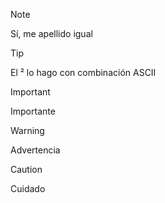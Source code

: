 > [!NOTE]
> Sí, me apellido igual

> [!TIP]
> El ² lo hago con combinación ASCII

> [!IMPORTANT]
> Importante

> [!WARNING]
> Advertencia

> [!CAUTION]
> Cuidado
